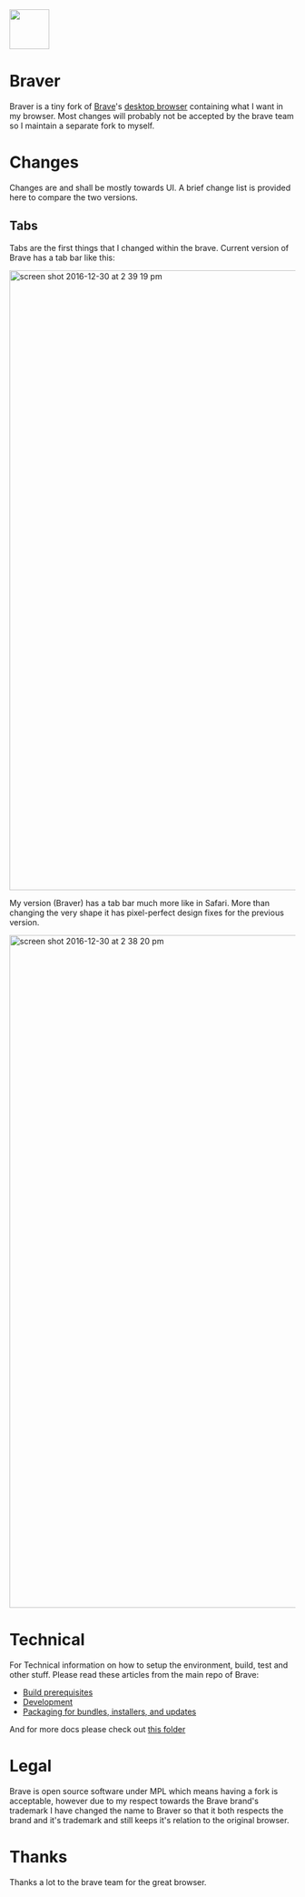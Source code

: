 
<img src="https://cloud.githubusercontent.com/assets/2157285/21565563/d96b911e-ceae-11e6-8904-8eb1709f7703.png" width="70">

# Braver
Braver is a tiny fork of [Brave](www.brave.com)'s [desktop browser](https://github.com/brave/browser-laptop) containing what I want in my browser. Most changes will probably not be accepted by the brave team so I maintain a separate fork to myself.


# Changes
Changes are and shall be mostly towards UI. A brief change list is provided here to compare the two versions.

## Tabs
Tabs are the first things that I changed within the brave. Current version of Brave has a tab bar like this:

<img width="1090" alt="screen shot 2016-12-30 at 2 39 19 pm" src="https://cloud.githubusercontent.com/assets/2157285/21564456/19355174-cea3-11e6-97eb-44a21bb3c9e5.png">

My version (Braver) has a tab bar much more like in Safari. More than changing the very shape it has pixel-perfect design fixes for the previous version.

<img width="1183" alt="screen shot 2016-12-30 at 2 38 20 pm" src="https://cloud.githubusercontent.com/assets/2157285/21564455/18fefe8a-cea3-11e6-9b34-bb3ed888126d.png">

# Technical
For Technical information on how to setup the environment, build, test and other stuff. Please read these articles from the main repo of Brave:

- [Build prerequisites](https://github.com/brave/browser-laptop/blob/master/README.md#build-prerequisites)
- [Development](https://github.com/brave/browser-laptop/blob/master/README.md#development)
- [Packaging for bundles, installers, and updates](https://github.com/brave/browser-laptop/blob/master/README.md#packaging-for-bundles-installers-and-updates)

And for more docs please check out [this folder](https://github.com/brave/browser-laptop/tree/master/docs)

# Legal
Brave is open source software under MPL which means having a fork is acceptable, however due to my respect towards the Brave brand's trademark I have changed the name to Braver so that it both respects the brand and it's trademark and still keeps it's relation to the original browser.

# Thanks
Thanks a lot to the brave team for the great browser. 